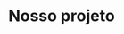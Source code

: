 ---
title: "Nosso projeto"
description: "this is meta description"
draft: false
bg_image: "images/featue-bg.jpg"
---